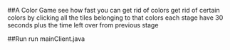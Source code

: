 ##A Color Game
see how fast you can get rid of colors
get rid of certain colors by clicking all the tiles belonging to that colors 
each stage have 30 seconds plus the time left over from previous stage

##Run
run mainClient.java 